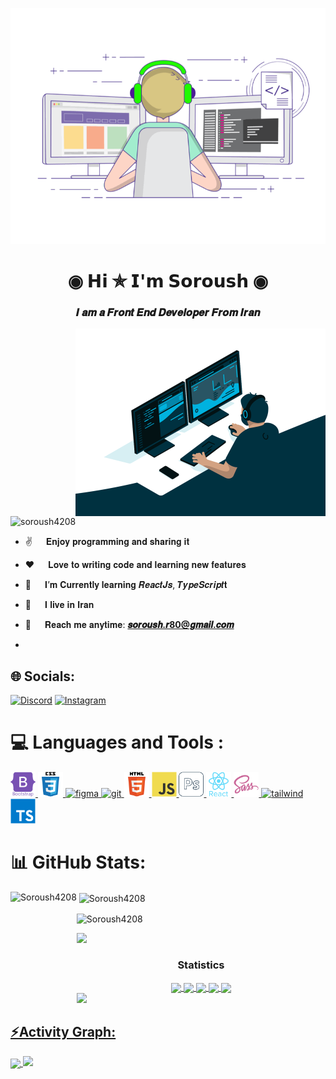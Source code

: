 ![logo](https://github.com/Soroush4208/Soroush4208/blob/main/2131.gif)

<h1 align="center" >◉ 𝗛𝗶 ✯ 𝗜'𝗺 𝗦𝗼𝗿𝗼𝘂𝘀𝗵 ◉</h1>

<h3 align="center">𝑰 𝒂𝒎 𝒂 𝑭𝒓𝒐𝒏𝒕 𝑬𝒏𝒅 𝑫𝒆𝒗𝒆𝒍𝒐𝒑𝒆𝒓 𝑭𝒓𝒐𝒎 𝑰𝒓𝒂𝒏</h3>
<img align="right" alt="coding" width="400" src="https://raw.githubusercontent.com/g-popovic/g-popovic/master/programmer.gif">
<p align="left"> <img src="https://komarev.com/ghpvc/?username=soroush4208&label=Profile%20views&color=0e75b6&style=flat" alt="soroush4208" /> </p>


- ✌️   𝐄𝐧𝐣𝐨𝐲 𝐩𝐫𝐨𝐠𝐫𝐚𝐦𝐦𝐢𝐧𝐠 𝐚𝐧𝐝 𝐬𝐡𝐚𝐫𝐢𝐧𝐠 𝐢𝐭 
  
- ❤️   𝐋𝐨𝐯𝐞 𝐭𝐨 𝐰𝐫𝐢𝐭𝐢𝐧𝐠 𝐜𝐨𝐝𝐞 𝐚𝐧𝐝 𝐥𝐞𝐚𝐫𝐧𝐢𝐧𝐠 𝐧𝐞𝐰 𝐟𝐞𝐚𝐭𝐮𝐫𝐞𝐬
  
- 🌱   𝐈’𝐦 𝐂𝐮𝐫𝐫𝐞𝐧𝐭𝐥𝐲 𝐥𝐞𝐚𝐫𝐧𝐢𝐧𝐠 𝑹𝒆𝒂𝒄𝒕𝑱𝒔, 𝑻𝒚𝒑𝒆𝑺𝒄𝒓𝒊𝒑𝒕𝐭

- 💒   𝐈 𝐥𝐢𝐯𝐞 𝐢𝐧 𝐈𝐫𝐚𝐧
  
- 📧   𝐑𝐞𝐚𝐜𝐡 𝐦𝐞 𝐚𝐧𝐲𝐭𝐢𝐦𝐞: **𝒔𝒐𝒓𝒐𝒖𝒔𝒉.𝒓80@𝒈𝒎𝒂𝒊𝒍.𝒄𝒐𝒎**

-  

## 🌐 Socials:
[![Discord](https://img.shields.io/badge/Discord-%237289DA.svg?logo=discord&logoColor=white)](https://discord.gg/sor._.ros) [![Instagram](https://img.shields.io/badge/Instagram-%23E4405F.svg?logo=Instagram&logoColor=white)](https://instagram.com/Soroush.r_4208) 

# 💻 Languages and Tools :
<p align="left"> <a href="https://getbootstrap.com" target="_blank" rel="noreferrer"> <img src="https://raw.githubusercontent.com/teamedwardforever/Readme-Generator/71f25dd8b98329b168142a6b782a107b75eab178/svg/Skills/Frontend/bootstrap-plain-wordmark.svg" alt="Bootstrap" width="40" height="40"/> </a> <a href="https://www.w3schools.com/css/" target="_blank" rel="noreferrer"> <img src="https://raw.githubusercontent.com/devicons/devicon/master/icons/css3/css3-original-wordmark.svg" alt="css3" width="40" height="40"/> </a> <a href="https://www.figma.com/" target="_blank" rel="noreferrer"> <img src="https://www.vectorlogo.zone/logos/figma/figma-icon.svg" alt="figma" width="40" height="40"/> </a> <a href="https://git-scm.com/" target="_blank" rel="noreferrer"> <img src="https://www.vectorlogo.zone/logos/git-scm/git-scm-icon.svg" alt="git" width="40" height="40"/> </a> <a href="https://www.w3.org/html/" target="_blank" rel="noreferrer"> <img src="https://raw.githubusercontent.com/devicons/devicon/master/icons/html5/html5-original-wordmark.svg" alt="html5" width="40" height="40"/> </a> <a href="https://developer.mozilla.org/en-US/docs/Web/JavaScript" target="_blank" rel="noreferrer"> <img src="https://raw.githubusercontent.com/devicons/devicon/master/icons/javascript/javascript-original.svg" alt="javascript" width="40" height="40"/> </a> <a href="https://www.photoshop.com/en" target="_blank" rel="noreferrer"> <img src="https://raw.githubusercontent.com/devicons/devicon/master/icons/photoshop/photoshop-line.svg" alt="photoshop" width="40" height="40"/> </a> <a href="https://reactjs.org/" target="_blank" rel="noreferrer"> <img src="https://raw.githubusercontent.com/devicons/devicon/master/icons/react/react-original-wordmark.svg" alt="react" width="40" height="40"/> </a> <a href="https://sass-lang.com" target="_blank" rel="noreferrer"> <img src="https://raw.githubusercontent.com/devicons/devicon/master/icons/sass/sass-original.svg" alt="sass" width="40" height="40"/> </a> <a href="https://tailwindcss.com/" target="_blank" rel="noreferrer"> <img src="https://www.vectorlogo.zone/logos/tailwindcss/tailwindcss-icon.svg" alt="tailwind" width="40" height="40"/> </a> <a href="https://www.typescriptlang.org/" target="_blank" rel="noreferrer"> <img src="https://raw.githubusercontent.com/devicons/devicon/master/icons/typescript/typescript-original.svg" alt="typescript" width="40" height="40"/> </a> </p>


# 📊 GitHub Stats:
<img align="left" height="180em" src="https://github-readme-stats.vercel.app/api/top-langs/?username=Soroush4208&langs_count=8&theme=vision-friendly-dark" alt=Soroush4208 />

<p>&nbsp;<img align="center" height="180em" src="https://github-readme-stats.vercel.app/api?username=Soroush4208&show_icons=true&locale=en&theme=react" alt="Soroush4208" /></p>

<p><img align="center" height="180em" src="https://github-readme-streak-stats.herokuapp.com/?user=Soroush4208&theme=vision-friendly-dark" alt="Soroush4208" /></p>

<img src="https://user-images.githubusercontent.com/73097560/115834477-dbab4500-a447-11eb-908a-139a6edaec5c.gif"><h3 align="center">Statistics</h3>
<div align="center">
<a href="https://github.com/Soroush4208">
<img align="center" src="http://github-profile-summary-cards.vercel.app/api/cards/stats?username=Soroush4208&theme=blue_green" height="180em" />
<img align="center" src="http://github-profile-summary-cards.vercel.app/api/cards/most-commit-language?username=Soroush4208&theme=github_dark" height="180em" />
<img align="center" src="http://github-profile-summary-cards.vercel.app/api/cards/repos-per-language?username=Soroush4208&theme=2077" height="180em" />
<img align="center" src="http://github-profile-summary-cards.vercel.app/api/cards/productive-time?username=Soroush4208&theme=2077" height="180em" />
<img align="center" src="http://github-profile-summary-cards.vercel.app/api/cards/profile-details?username=Soroush4208&theme=2077" height="180em" />
</div>
<img src="https://user-images.githubusercontent.com/73097560/115834477-dbab4500-a447-11eb-908a-139a6edaec5c.gif"><h2 align="left">⚡Activity Graph:</h2>
<img align="center" src="https://github-readme-activity-graph.vercel.app/graph?username=Soroush4208&theme=nightowl"/>

<img src="https://raw.githubusercontent.com/Trilokia/Trilokia/379277808c61ef204768a61bbc5d25bc7798ccf1/bottom_header.svg" />
